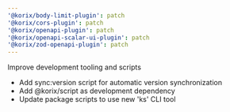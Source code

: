 ```yaml
---
'@korix/body-limit-plugin': patch
'@korix/cors-plugin': patch
'@korix/openapi-plugin': patch
'@korix/openapi-scalar-ui-plugin': patch
'@korix/zod-openapi-plugin': patch
---
```


Improve development tooling and scripts

- Add sync:version script for automatic version synchronization
- Add @korix/script as development dependency
- Update package scripts to use new 'ks' CLI tool
